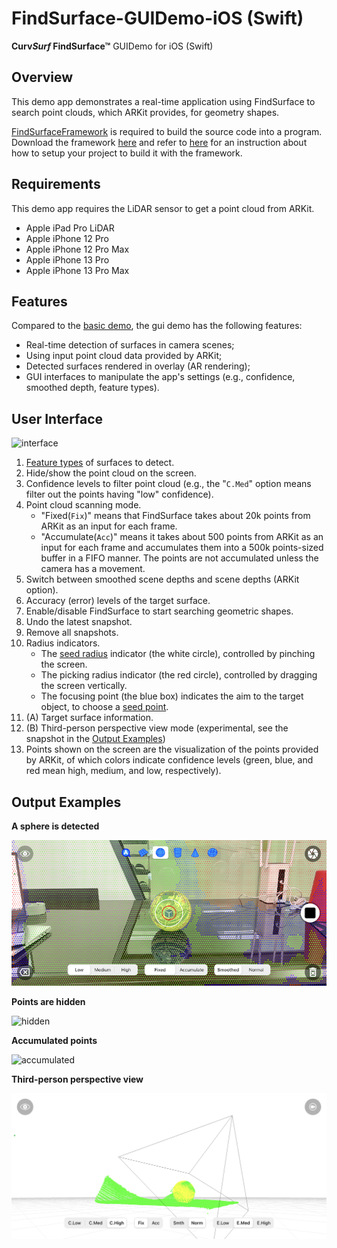 # FindSurface-GUIDemo-iOS (Swift)

**Curv*Surf* FindSurface™** GUIDemo for iOS (Swift)



## Overview

This demo app demonstrates a real-time application using FindSurface to search point clouds, which ARKit provides, for geometry shapes. 

[FindSurfaceFramework](https://github.com/CurvSurf/FindSurface-iOS) is required to build the source code into a program. Download the framework [here](https://github.com/CurvSurf/FindSurface-iOS/releases) and refer to [here](https://github.com/CurvSurf/FindSurface-iOS/blob/master/How-to-import-FindSurface-Framework-to-your-project.md) for an instruction about how to setup your project to build it with the framework.



## Requirements

This demo app requires the LiDAR sensor to get a point cloud from ARKit.

- Apple iPad Pro LiDAR
- Apple iPhone 12 Pro
- Apple iPhone 12 Pro Max
- Apple iPhone 13 Pro
- Apple iPhone 13 Pro Max



## Features

Compared to the [basic demo](https://github.com/CurvSurf/FindSurface-BasicDemo-iOS), the gui demo has the following features:

- Real-time detection of surfaces in camera scenes;
- Using input point cloud data provided by ARKit;
- Detected surfaces rendered in overlay (AR rendering);
- GUI interfaces to manipulate the app's settings (e.g., confidence, smoothed depth, feature types).



## User Interface

![interface](images/interface.png)

1. [Feature types](https://github.com/CurvSurf/FindSurface#auto-detection) of surfaces to detect.
2. Hide/show the point cloud on the screen.
3. Confidence levels to filter point cloud (e.g., the "`C.Med`" option means filter out the points having "low" confidence).
4. Point cloud scanning mode.
    - "Fixed(`Fix`)" means that FindSurface takes about 20k points from ARKit as an input for each frame.
    - "Accumulate(`Acc`)" means it takes about 500 points from ARKit as an input for each frame and accumulates them into a 500k points-sized buffer in a FIFO manner. The points are not accumulated unless the camera has a movement.
5. Switch between smoothed scene depths and scene depths (ARKit option).
6. Accuracy (error) levels of the target surface.
7. Enable/disable FindSurface to start searching geometric shapes.
8. Undo the latest snapshot.
9. Remove all snapshots.
10. Radius indicators.
    - The [seed radius](https://github.com/CurvSurf/FindSurface#how-does-it-work) indicator (the white circle), controlled by pinching the screen.
    - The picking radius indicator (the red circle), controlled by dragging the screen vertically.
    - The focusing point (the blue box) indicates the aim to the target object, to choose a [seed point](https://github.com/CurvSurf/FindSurface#how-does-it-work).
11. (A) Target surface information.
12. (B) Third-person perspective view mode (experimental, see the snapshot in the [Output Examples](#output-examples))
13. Points shown on the screen are the visualization of the points provided by ARKit, of which colors indicate confidence levels (green, blue, and red mean high, medium, and low, respectively).



## Output Examples

**A sphere is detected**

![fixed](images/fixed-original.png)



**Points are hidden**

![hidden](images/hidden-original.png)



**Accumulated points**

![accumulated](images/accumulated-original.png)



**Third-person perspective view**

![third-person](images/third-person.PNG)